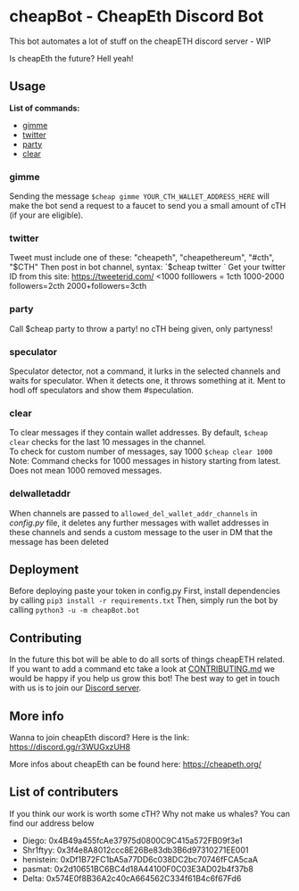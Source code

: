 # cheapBot - CheapEth Discord Bot

This bot automates a lot of stuff on the cheapETH discord server - WIP

Is cheapEth the future? Hell yeah!

## Usage

**List of commands:**

- [gimme](#gimme)
- [twitter](#twitter)
- [party](#party)
- [clear](#clear)

### <a name="gimme">gimme</a>
Sending the message `$cheap gimme YOUR_CTH_WALLET_ADDRESS_HERE` will make the
bot send a request to a faucet to send you a small amount of cTH (if your are
eligible). 

### <a name="twitter">twitter</a>
Tweet must include one of these: "cheapeth", "cheapethereum", "#cth", "$CTH"
Then post in bot channel, syntax: `$cheap twitter <twitterID> <your cth arrd>`
Get your twitter ID from this site: https://tweeterid.com/
<1000 folllowers = 1cth
1000-2000 followers=2cth
2000+followers=3cth

### <a name="party">party</a>
Call $cheap party to throw a party! no cTH being given, only partyness!

### <a name="speculator">speculator</a>
Speculator detector, not a command, it lurks in the selected channels and waits for speculator.
When it detects one, it throws something at it. Ment to hodl off speculators and show them #speculation.

### <a name = "clear">clear</a>
To clear messages if they contain wallet addresses. By default, `$cheap clear` checks for the last 10 messages in the channel.  
To check for custom number of messages, say 1000 `$cheap clear 1000`  
Note: Command checks for 1000 messages in history starting from latest. Does not mean 1000 removed messages.

### <a name="delwalletaddr">delwalletaddr</a>
When channels are passed to `allowed_del_wallet_addr_channels` in *config.py* file, it deletes any further messages with 
wallet addresses in these channels and sends a custom message to the user in DM that the message has been deleted

## Deployment

Before deploying paste your token in config.py
First, install dependencies by calling `pip3 install -r requirements.txt`
Then, simply run the bot by calling `python3 -u -m cheapBot.bot`

## Contributing

In the future this bot will be able to do all sorts of things cheapETH related. If you want to add a command etc take a look at [CONTRIBUTING.md](./CONTRIBUTING.md) we would be happy if you help us grow this bot! The best way to get in touch with us is to join our [Discord server](https://discord.gg/r3WUGxzUH8).

## More info

Wanna to join cheapEth discord? Here is the link: https://discord.gg/r3WUGxzUH8

More infos about cheapEth can be found here: https://cheapeth.org/

## List of contributers

If you think our work is worth some cTH? Why not make us whales? You can find our address below

- Diego: 0x4B49a455fcAe37975d0800C9C415a572FB09f3e1
- Shr1ftyy: 0x3f4e8A8012ccc8E26Be83db3B6d97310271EE001
- henistein: 0xDf1B72FC1bA5a77DD6c038DC2bc70746fFCA5caA
- pasmat: 0x2d10651BC6BC4d18A44100F0C03E3AD02b4f37b8 
- Delta: 0x574E0f8B36A2c40cA664562C334f61B4c6f67Fd6
